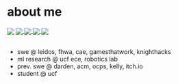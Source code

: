 # about me

<div align="left">
  <img src="https://komarev.com/ghpvc/?username=must108&&style=flat-square" align="center" />
  <a href="https://wakatime.com/@018ed2fd-3e51-4094-9aed-f270538e625e">
    <img src="https://wakatime.com/badge/user/018ed2fd-3e51-4094-9aed-f270538e625e.svg" align="center" />
  </a>
  <a href="https://www.linkedin.com/in/mustaeenahmed/" >
    <img src="https://img.shields.io/badge/-mustaeenahmed-blue?style=flat-square&logo=LinkedIn&logoColor=white&link=https://www.linkedin.com/in/mustaeenahmed/" align="center" />
  </a>
    <a href="https://discordapp.com/users/385903323666055178" >
        <img src="https://img.shields.io/badge/-must108-5865F2?style=flat-square&logo=Discord&logoColor=white&link=discord.com%2Fusers%2F385903323666055178" align="center" />
    </a>
  <a href="https://www.github.com/must108" >
    <img src="https://img.shields.io/github/followers/must108?label=follow&style=social" align="center" />
  </a>
</div>
<br />

* swe @ leidos, fhwa, cae, gamesthatwork, knighthacks
* ml research @ ucf ece, robotics lab
* prev. swe @ darden, acm, ocps, kelly, itch.io
* student @ ucf
